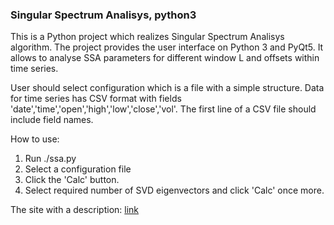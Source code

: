 ### Singular Spectrum Analisys, python3

This is a Python project which realizes Singular Spectrum Analisys algorithm.
The project provides the user interface on Python 3 and PyQt5.
It allows to analyse SSA parameters for different window L and offsets within
time series.

User should select configuration which is a file with a simple structure.
Data for time series has CSV format with fields
'date','time','open','high','low','close','vol'.
The first line of a CSV file should include field names.

How to use:
1) Run ./ssa.py
2) Select a configuration file
3) Click the 'Calc' button.
4) Select required number of SVD eigenvectors and click 'Calc' once more.

The site with a description: [link](rtaubes.pythonanywhere.com)


